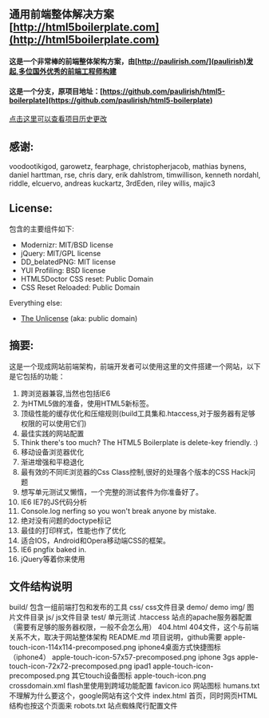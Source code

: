 ##  通用前端整体解决方案 [http://html5boilerplate.com](http://html5boilerplate.com)
#### 这是一个非常棒的前端整体架构方案，由[http://paulirish.com/](paulirish)发起,多位国外优秀的前端工程师构建
#### 这是一个分支，原项目地址：[https://github.com/paulirish/html5-boilerplate](https://github.com/paulirish/html5-boilerplate)

[点击这里可以查看项目历史更改](http://github.com/paulirish/html5-boilerplate/compare/v0.9...v0.9.1)

## 感谢:

voodootikigod, garowetz, fearphage, christopherjacob, mathias bynens, daniel harttman, rse, chris dary, erik dahlstrom, timwillison, kenneth nordahl, riddle, elcuervo, andreas kuckartz, 3rdEden, riley willis, majic3


## License:

包含的主要组件如下:

* Modernizr: MIT/BSD license
* jQuery: MIT/GPL license
* DD_belatedPNG: MIT license
* YUI Profiling: BSD license
* HTML5Doctor CSS reset: Public Domain
* CSS Reset Reloaded: Public Domain

Everything else:

* [The Unlicense](http://unlicense.org) (aka: public domain) 


## 摘要:

这是一个现成网站前端架构，前端开发者可以使用这里的文件搭建一个网站，以下是它包括的功能：


1. 跨浏览器兼容,当然也包括IE6
2. 为HTML5做的准备，使用HTML5新标签。
3. 顶级性能的缓存优化和压缩规则(build工具集和.htaccess,对于服务器有足够权限的可以使用它们)
4. 最佳实践的网站配置
5. Think there's too much? The HTML5 Boilerplate is delete-key friendly. :)
6. 移动设备浏览器优化
7. 渐进增强和平稳退化
8. 最有效的不同IE浏览器的Css Class控制,很好的处理各个版本的CSS Hack问题
9. 想写单元测试又懒惰，一个完整的测试套件为你准备好了。
10. IE6 IE7的JS代码分析
11. Console.log nerfing so you won't break anyone by mistake.
12. 绝对没有问题的doctype标记
13. 最佳的打印样式，性能也作了优化
14. 适合IOS，Android和Opera移动端CSS的框架。
15. IE6 pngfix baked in.
16. jQuery等着你来使用

## 文件结构说明 
build/	包含一组前端打包和发布的工具
css/	css文件目录
demo/	demo
img/	图片文件目录
js/	  	js文件目录
test/	单元测试
.htaccess	站点的apache服务器配置（需要有足够的服务器权限，一般不会怎么用）
404.html	404文件，这个与前端关系不大，取决于网站整体架构
README.md	项目说明，github需要
apple-touch-icon-114x114-precomposed.png	iphone4桌面方式快捷图标（iphone4）
apple-touch-icon-57x57-precomposed.png	iphone 3gs
apple-touch-icon-72x72-precomposed.png	ipad1
apple-touch-icon-precomposed.png	其它touch设备图标
apple-touch-icon.png	
crossdomain.xml	flash里使用到跨域功能配置
favicon.ico	网站图标
humans.txt	不理解为什么要这个，google网站有这个文件
index.html	首页，同时网页HTML结构也按这个页面来
robots.txt 	站点蜘蛛爬行配置文件



